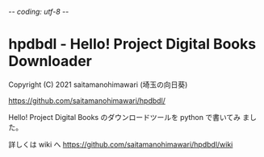 -*- coding: utf-8 -*-

# hpdbdl - Hello! Project Digital Books Downloader

Copyright (C) 2021 saitamanohimawari (埼玉の向日葵)

https://github.com/saitamanohimawari/hpdbdl/

Hello! Project Digital Books のダウンロードツールを python で書いてみ
ました。

詳しくは wiki へ
https://github.com/saitamanohimawari/hpdbdl/wiki
